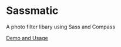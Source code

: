 Sassmatic
=========

A photo filter libary using Sass and Compass

[Demo and Usage](http://sassmatic.com)
